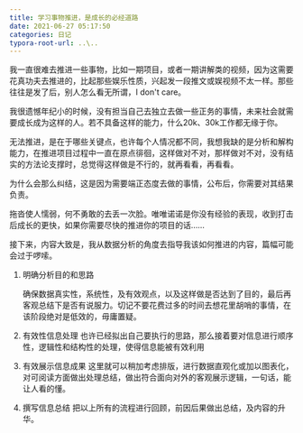 ```yaml
---
title: 学习事物推进，是成长的必经道路
date: 2021-06-27 05:17:50
categories: 日记
typora-root-url: ..\..
---
```


我一直很难去推进一些事物，比如一期项目，或者一期讲解类的视频，因为这需要花真功夫去推进的，比起那些娱乐性质，兴起发一段推文或娱视频不太一样。那些往往是发了后，别人怎么看无所谓，I don't care。

我很遗憾年纪小的时候，没有担当自己去独立去做一些正务的事情，未来社会就需要成长成为这样的人。若不具备这样的能力，什么20k、30k工作都无缘于你。

无法推进，是在于哪些关键点，也许每个人情况都不同，我想我缺的是分析和解构能力，在推进项目过程中一直在原点徘徊，这样做对不对，那样做对不对，没有结实的方法论支撑时，总觉得这样做是不行的，就再看看，再看看。

为什么会那么纠结，这是因为需要端正态度去做的事情，公布后，你需要对其结果负责。

拖沓使人懦弱，何不勇敢的去丢一次脸。唯唯诺诺是你没有经验的表现，收到打击后成长的更快，如果你需要尽快的推进你的项目的话……

接下来，内容大致是，我从数据分析的角度去指导我该如何推进的内容，篇幅可能会过于啰嗦。

1. 明确分析目的和思路
   
   确保数据真实性，系统性，及有效观点，以及这样做是否达到了目的，最后再客观总结下是否有说服力。切记不要花费过多的时间去想花里胡哨的事情，在该阶段绝对是低效的，毋庸置疑。
   
2. 有效性信息处理
   也许已经拟出自己要执行的思路，那么接着要对信息进行顺序性，逻辑性和结构性的处理，使得信息能被有效利用
   
3. 有效展示信息成果
   这里就可以稍加考虑排版，进行数据直观化或加以图表化，对可阅读方面做出处理总结，做出符合面向对外的客观展示逻辑，一句话，能让人看的懂。

4. 撰写信息总结
   把以上所有的流程进行回顾，前因后果做出总结，及内容的升华。

